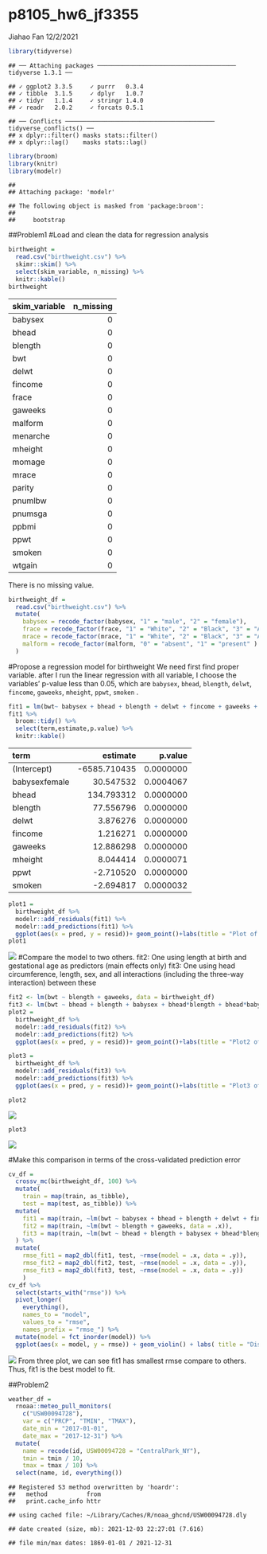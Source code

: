 p8105_hw6_jf3355
================
Jiahao Fan
12/2/2021

``` r
library(tidyverse)
```

    ## ── Attaching packages ─────────────────────────────────────── tidyverse 1.3.1 ──

    ## ✓ ggplot2 3.3.5     ✓ purrr   0.3.4
    ## ✓ tibble  3.1.5     ✓ dplyr   1.0.7
    ## ✓ tidyr   1.1.4     ✓ stringr 1.4.0
    ## ✓ readr   2.0.2     ✓ forcats 0.5.1

    ## ── Conflicts ────────────────────────────────────────── tidyverse_conflicts() ──
    ## x dplyr::filter() masks stats::filter()
    ## x dplyr::lag()    masks stats::lag()

``` r
library(broom)
library(knitr)
library(modelr)
```

    ## 
    ## Attaching package: 'modelr'

    ## The following object is masked from 'package:broom':
    ## 
    ##     bootstrap

##Problem1 #Load and clean the data for regression analysis

``` r
birthweight =
  read.csv("birthweight.csv") %>% 
  skimr::skim() %>% 
  select(skim_variable, n_missing) %>%
  knitr::kable()
birthweight  
```

| skim_variable | n_missing |
|:--------------|----------:|
| babysex       |         0 |
| bhead         |         0 |
| blength       |         0 |
| bwt           |         0 |
| delwt         |         0 |
| fincome       |         0 |
| frace         |         0 |
| gaweeks       |         0 |
| malform       |         0 |
| menarche      |         0 |
| mheight       |         0 |
| momage        |         0 |
| mrace         |         0 |
| parity        |         0 |
| pnumlbw       |         0 |
| pnumsga       |         0 |
| ppbmi         |         0 |
| ppwt          |         0 |
| smoken        |         0 |
| wtgain        |         0 |

There is no missing value.

``` r
birthweight_df = 
  read.csv("birthweight.csv") %>% 
  mutate(
    babysex = recode_factor(babysex, "1" = "male", "2" = "female"),
    frace = recode_factor(frace, "1" = "White", "2" = "Black", "3" = "Asian", "4" = "Puerto Rican", "8" = "Other", "9" = "Unkown"),
    mrace = recode_factor(mrace, "1" = "White", "2" = "Black", "3" = "Asian", "4" = "Puerto Rican", "8" = "Other"),
    malform = recode_factor(malform, "0" = "absent", "1" = "present" )
  )
```

#Propose a regression model for birthweight We need first find proper
variable. after I run the linear regression with all variable, I choose
the variables’ p-value less than 0.05, which are `babysex`, `bhead`,
`blength`, `delwt`, `fincome`, `gaweeks`, `mheight`, `ppwt`, `smoken` .

``` r
fit1 = lm(bwt~ babysex + bhead + blength + delwt + fincome + gaweeks + mheight + ppwt + smoken, data =birthweight_df)
fit1 %>% 
  broom::tidy() %>% 
  select(term,estimate,p.value) %>% 
  knitr::kable()
```

| term          |     estimate |   p.value |
|:--------------|-------------:|----------:|
| (Intercept)   | -6585.710435 | 0.0000000 |
| babysexfemale |    30.547532 | 0.0004067 |
| bhead         |   134.793312 | 0.0000000 |
| blength       |    77.556796 | 0.0000000 |
| delwt         |     3.876276 | 0.0000000 |
| fincome       |     1.216271 | 0.0000000 |
| gaweeks       |    12.886298 | 0.0000000 |
| mheight       |     8.044414 | 0.0000071 |
| ppwt          |    -2.710520 | 0.0000000 |
| smoken        |    -2.694817 | 0.0000032 |

``` r
plot1 = 
  birthweight_df %>% 
  modelr::add_residuals(fit1) %>% 
  modelr::add_predictions(fit1) %>% 
  ggplot(aes(x = pred, y = resid))+ geom_point()+labs(title = "Plot of Model Residuals against Fitted Values", x = "Fitted Values",y = "Residuals")
plot1
```

![](p8105_hw6_jf3355_files/figure-gfm/unnamed-chunk-4-1.png)<!-- -->
#Compare the model to two others. fit2: One using length at birth and
gestational age as predictors (main effects only) fit3: One using head
circumference, length, sex, and all interactions (including the
three-way interaction) between these

``` r
fit2 <- lm(bwt ~ blength + gaweeks, data = birthweight_df)
fit3 <- lm(bwt ~ bhead + blength + babysex + bhead*blength + bhead*babysex + blength*babysex + bhead*blength*babysex, data = birthweight_df)
plot2 = 
  birthweight_df %>% 
  modelr::add_residuals(fit2) %>% 
  modelr::add_predictions(fit2) %>% 
  ggplot(aes(x = pred, y = resid))+ geom_point()+labs(title = "Plot2 of Model Residuals against Fitted Values", x = "Fitted Values",y = "Residuals")

plot3 = 
  birthweight_df %>% 
  modelr::add_residuals(fit3) %>% 
  modelr::add_predictions(fit3) %>% 
  ggplot(aes(x = pred, y = resid))+ geom_point()+labs(title = "Plot3 of Model Residuals against Fitted Values", x = "Fitted Values",y = "Residuals")

plot2
```

![](p8105_hw6_jf3355_files/figure-gfm/unnamed-chunk-5-1.png)<!-- -->

``` r
plot3
```

![](p8105_hw6_jf3355_files/figure-gfm/unnamed-chunk-5-2.png)<!-- -->

#Make this comparison in terms of the cross-validated prediction error

``` r
cv_df = 
  crossv_mc(birthweight_df, 100) %>% 
  mutate(
    train = map(train, as_tibble),
    test = map(test, as_tibble)) %>% 
  mutate(
    fit1 = map(train, ~lm(bwt ~ babysex + bhead + blength + delwt + fincome + gaweeks + mheight + ppwt + smoken, data = .x)),
    fit2 = map(train, ~lm(bwt ~ blength + gaweeks, data = .x)),
    fit3 = map(train, ~lm(bwt ~ bhead + blength + babysex + bhead*blength + bhead*babysex + blength*babysex + bhead*blength*babysex, data = .x))
  ) %>% 
  mutate(
    rmse_fit1 = map2_dbl(fit1, test, ~rmse(model = .x, data = .y)),
    rmse_fit2 = map2_dbl(fit2, test, ~rmse(model = .x, data = .y)),
    rmse_fit3 = map2_dbl(fit3, test, ~rmse(model = .x, data = .y))
    )
cv_df %>% 
  select(starts_with("rmse")) %>% 
  pivot_longer(
    everything(),
    names_to = "model", 
    values_to = "rmse",
    names_prefix = "rmse_") %>% 
  mutate(model = fct_inorder(model)) %>% 
  ggplot(aes(x = model, y = rmse)) + geom_violin() + labs( title = "Distribution of RMSE Values")
```

![](p8105_hw6_jf3355_files/figure-gfm/unnamed-chunk-6-1.png)<!-- -->
From three plot, we can see fit1 has smallest rmse compare to others.
Thus, fit1 is the best model to fit.

##Problem2

``` r
weather_df = 
  rnoaa::meteo_pull_monitors(
    c("USW00094728"),
    var = c("PRCP", "TMIN", "TMAX"), 
    date_min = "2017-01-01",
    date_max = "2017-12-31") %>%
  mutate(
    name = recode(id, USW00094728 = "CentralPark_NY"),
    tmin = tmin / 10,
    tmax = tmax / 10) %>%
  select(name, id, everything())
```

    ## Registered S3 method overwritten by 'hoardr':
    ##   method           from
    ##   print.cache_info httr

    ## using cached file: ~/Library/Caches/R/noaa_ghcnd/USW00094728.dly

    ## date created (size, mb): 2021-12-03 22:27:01 (7.616)

    ## file min/max dates: 1869-01-01 / 2021-12-31
